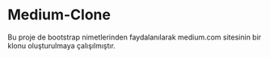# Medium-Clone
Bu proje de bootstrap nimetlerinden faydalanılarak medium.com sitesinin bir klonu oluşturulmaya çalışılmıştır. 
